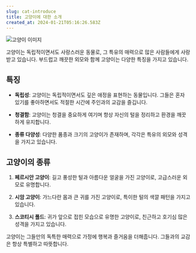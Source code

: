 ```yaml
---
slug: cat-introduce
title: 고양이에 대한 소개
created_at: 2024-01-21T05:16:26.583Z
---
```


![고양이 이미지](https://example.com/cat_image.jpg)

고양이는 독립적이면서도 사랑스러운 동물로, 그 특유의 매력으로 많은 사람들에게 사랑받고 있습니다. 부드럽고 깨끗한 외모와 함께 고양이는 다양한 특징을 가지고 있습니다.

## 특징

- **독립성**: 고양이는 독립적이면서도 깊은 애정을 표현하는 동물입니다. 그들은 혼자 있기를 좋아하면서도 적절한 시간에 주인과의 교감을 즐깁니다.

- **청결함**: 고양이는 청결을 중요하게 여기며 항상 자신의 털을 정리하고 환경을 깨끗하게 유지합니다.

- **종류 다양성**: 다양한 품종과 크기의 고양이가 존재하며, 각각은 특유의 외모와 성격을 가지고 있습니다.

## 고양이의 종류

1. **페르시안 고양이**: 길고 풍성한 털과 아름다운 얼굴을 가진 고양이로, 고급스러운 외모로 유명합니다.

2. **시암 고양이**: 가느다란 몸과 큰 귀를 가진 고양이로, 특이한 털의 색깔 패턴을 가지고 있습니다.

3. **스코티시 폴드**: 귀가 앞으로 접힌 모습으로 유명한 고양이로, 친근하고 호기심 많은 성격을 가지고 있습니다.

고양이는 그들만의 독특한 매력으로 가정에 행복과 즐거움을 더해줍니다. 그들과의 교감은 항상 특별하고 따뜻합니다.
